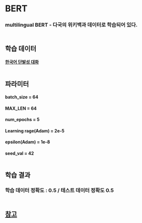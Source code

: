 
# BERT 
### multilingual BERT - 다국의 위키백과 데이터로 학습되어 있다. <br/><br/>


## 학습 데이터 
#### [한국어 단발성 대화](https://aihub.or.kr/opendata/keti-data/recognition-laguage/KETI-02-009)<br/><br/>


## 파라미터  
#### batch_size = 64
#### MAX_LEN = 64
#### num_epochs = 5
#### Learning rage(Adam) = 2e-5
#### epsilon(Adam) = 1e-8
#### seed_val = 42  <br/><br/>



## 학습 결과
### 학습 데이터 정확도 : 0.5 / 테스트 데이터 정확도 0.5<br/><br/>



## [참고](https://mccormickml.com/2019/07/22/BERT-fine-tuning/)

